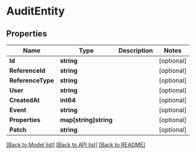 # AuditEntity

## Properties

Name | Type | Description | Notes
------------ | ------------- | ------------- | -------------
**Id** | **string** |  | [optional] 
**ReferenceId** | **string** |  | [optional] 
**ReferenceType** | **string** |  | [optional] 
**User** | **string** |  | [optional] 
**CreatedAt** | **int64** |  | [optional] 
**Event** | **string** |  | [optional] 
**Properties** | **map[string]string** |  | [optional] 
**Patch** | **string** |  | [optional] 

[[Back to Model list]](../README.md#documentation-for-models) [[Back to API list]](../README.md#documentation-for-api-endpoints) [[Back to README]](../README.md)


